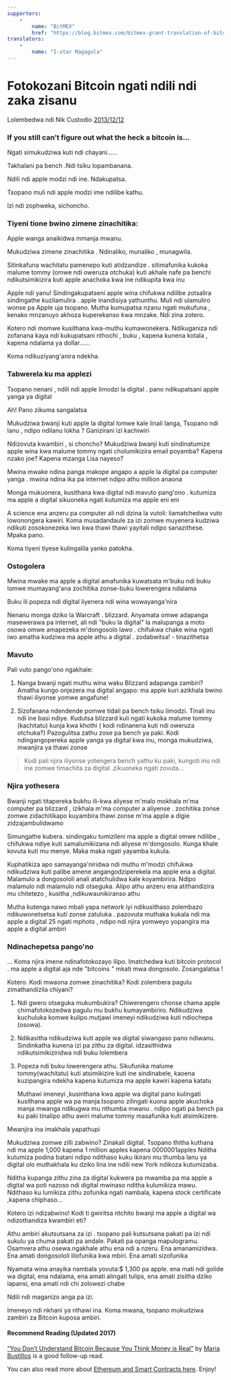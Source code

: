 ```yaml
---
supporters: 
    - 
        name: "BitMEX"
        href: "https://blog.bitmex.com/bitmex-grant-translation-of-bitcoin-content-into-african-languages/"
translators: 
    - 
        name: "I-star Magagula"
---
```


# Fotokozani Bitcoin ngati ndili ndi zaka zisanu

Lolembedwa ndi Nik Custodio [2013/12/12](https://www.freecodecamp.org/news/explain-bitcoin-like-im-five-73b4257ac833/)

<LanguageDropdown/>

### If you still can’t figure out what the heck a bitcoin is…

Ngati simukudziwa kuti ndi chayani......

Takhalani pa bench .Ndi tsiku lopambanana.

Ndili ndi apple modzi ndi ine. Ndakupatsa.

Tsopano muli ndi apple modzi ime ndilibe kathu.

Izi ndi zophweka, sichoncho.

### Tiyeni tione bwino zimene zinachitika:

Apple wanga anaikidwa mmanja mwanu.

Mukudziwa zimene zinachitika . Ndinaliko, munaliko , munagwila.

Sitinkafuna wachitatu pamenepo kuti atidzandize . sitimafunika kukoka malume tommy (omwe ndi oweruza otchuka) kuti akhale nafe pa benchi ndikutsimikizira kuti apple  anachoka kwa ine ndikupita kwa inu

Apple ndi yanu! Sindingakupatseni apple wina chifukwa ndilibe zotsalira sindingathe kuzilamulira . apple inandisiya yathunthu. Muli ndi  ulamuliro wonse pa Apple uja tsopano. Mutha kumupatsa nzanu ngati mukufuna , kenako mnzanuyo akhoza kuperekanso kwa mnzake. Ndi zina zotero.

Kotero ndi momwe kusithana kwa-muthu kumawonekera. Ndikuganiza ndi zofanana kaya ndi kukupatsani nthochi , buku , kapena kunena kotala  , kapena ndalama ya dollar......

Koma ndikuziyang'anira ndekha.

### Tabwerela ku ma applezi

Tsopano nenani , ndili ndi apple limodzi la digital . pano ndikupatsani apple yanga  ya digital

Ah! Pano zikuma sangalatsa

Mukudziwa bwanji kuti apple  la digital lomwe kale linali langa, Tsopano ndi lanu , ndipo ndilanu lokha ? Ganizirani izi kachiwiri

Ndizovuta kwambiri , si choncho? Mukudziwa bwanji kuti  sindinatumize apple wina kwa malume tommy ngati cholumikizira email poyamba? Kapena nzako joe? Kapena mzanga Lisa nayeso?

Mwina mwake ndina panga makope angapo a apple la digital pa computer yanga . mwina ndina ika pa internet ndipo athu million anaona

Monga mukuonera, kusithana kwa digital ndi mavuto pang'ono . kutumiza ma apple a digital sikuoneka ngati kutumiza ma apple eni eni

A science ena anzeru pa computer ali ndi dzina la vutoli: liamatchedwa  vuto lowonongera kawiri. Koma musadandaule za izi zomwe muyenera kudziwa ndikuti zosokonezeka iwo kwa thawi thawi yayitali ndipo sanazithese. Mpaka pano.

Koma tiyeni tiyese kulingalila yanko patokha.

### Ostogolera

Mwina mwake ma apple a digital amafunika kuwatsata m'buku ndi buku lomwe mumayang'ana  zochitika zonse-buku lowerengera ndalama

Buku ili  popeza ndi digital liyenera ndi wina  wowayanga'nira 

Nenanu monga dziko la Warcraft . blizzard. Anyamata omwe adapanga masewerawa pa internet, ali ndi "buku la digital" la malupanga a moto osowa omwe amapezeka m'dongosolo lawo . chifukwa chake wina ngati iwo amatha kudziwa ma apple athu a digital . zodabwitsa! - tinazithetsa

### Mavuto

Pali vuto pango'ono ngakhale:

1) Nanga bwanji ngati muthu wina waku Blizzard adapanga zambiri? Amatha kungo onjezera ma digital angapo: ma apple kuri azikhala bwino thawi iliyonse yomwe angafune!

2) Sizofanana ndendende pomwe tidali pa bench tsiku limodzi. Tinali inu ndi ine basi ndiye. Kudutsa blizzard  kuli ngati kukoka malume tommy (kachitatu) kunja kwa khothi ( kodi ndinanena kuti ndi oweruza otchuka?) Pazogulitsa zathu zose pa bench ya paki. Kodi ndingangopereka apple yanga ya digital kwa inu, monga mukudziwa, mwanjira  ya thawi zonse

> Kodi pali njira iliyonse yotengera bench yathu ku paki, kungoti inu ndi ine  zomwe timachita za digital .zikuoneka ngati zovuta...

### Njira yothesera

Bwanji ngati titapereka bukhu ili-kwa  aliyese m'malo  mokhala m'ma computer pa blizzard , izikhala m'ma computer a aliyense . zochitika  zonse zomwe zidachitikapo kuyambira thawi zonse m'ma  apple  a digie zidzajambulidwamo

Simungathe kubera. sindingaku tumizileni ma apple a digital omwe ndilibe , chifukwa ndiye kuti samalumikizana ndi aliyese m'dongosolo. Kunga khale kovuta  kuti mu menye. Maka maka ngati yayamba kukula.

Kuphatikiza apo samayanga'niridwa ndi muthu m'modzi chifukwa  ndikudziwa kuti palibe amene angangodziperekela ma apple ena a digital. Malamulo a dongosololi anali atatchulidwa kale koyambirira. Ndipo malamulo ndi malamulo ndi otseguka. Alipo athu anzeru ena atithandizira mu chitetezo , kusitha ,ndikuwaunikiranso athu

Mutha kutenga nawo mbali yapa  network iyi ndikusithaso zolembazo ndikuwonetsetsa kuti zonse zatuluka . pazovuta muthaka kukala ndi ma apple  a digital 25 ngati mphoto , ndipo ndi njira yomweyo yopangira ma apple a digital ambiri

### Ndinachepetsa pango'no 

… Koma njira imene ndinafotokozayo ilipo. Imatchedwa kuti bitcoin protocol . ma apple a digital aja nde "bitcoins " mkati mwa dongosolo. Zosangalatsa !

Kotero. Kodi mwaona zomwe zinachitika? Kodi zolembera pagulu zimathandizila chiyani? 

1) Ndi gwero otseguka mukumbukira? Chiwerengero chonse chama apple chimafotokozedwa pagulu mu bukhu kumayambiriro. Ndikudziwa kuchuluka komwe kulipo.mutjawi imeneyi ndikudziwa kuti ndiochepa (osowa).

2) Ndikasitha ndikudziwa kuti apple wa digital siwangaso pano ndiwanu. Sindinkatha kunena izi pa zithu za digital. idzasithidwa ndikutsimikiziridwa ndi buku lolembera 

3) Popeza ndi buku lowerengera athu. Sikufunika malume tommy(wachitatu) kuti atsimikizire kuti ine sindinabele, kaoena kuzipangira ndekha  kapena kutumiza ma apple kawiri kapena katatu

 

    Muthawi imeneyi ,kusinthana kwa apple wa digital pano kulingati kusithana apple wa pa manja.tsopano zilingati kuona apple akuchoka manja mwanga ndikugwa mu nthumba mwanu . ndipo ngati pa bench pa ku paki tinalipo athu awiri malume tommy masafunika kuti atsimikizere.

Mwanjira ina imakhala yapathupi

Mukudziwa zomwe zilli zabwino? Zinakali digital. Tsopano thitha kuthana ndi ma apple 1,000 kapena 1 million apples kapena 0000001apples
Nditha kutumiza podina batani ndipo ndithaso kuku ikirani mu thumba lanu ya digital olo muthakhala ku dziko lina ine ndili new York ndikoza kutumizaba.

Nditha kupanga zithu zina za digital kukwera pa mwamba pa ma apple a digital wa poti nazoso ndi digital mwinaso nditha kulumikiza mawu. Ndithaso ku lumikiza zithu zofunika ngati nambala, kapena stock certificate ,kapena chiphaso...

Kotero izi ndizabwino! Kodi ti gwiritsa ntchito bwanji ma apple a digital wa ndizothandiza kwambiri eti?

Athu ambiri akutsutsana za izi . tsopano pali kutsutsana pakati pa izi ndi sukulu ya chuma pakati pa andale. Pakati pa opanga mapulogramu. Osamvera athu osewa.ngakhale athu ena ndi a nzeru. Ena amanamizidwa. Ena amati dongosololi lilofunika kwa mbiri. Ena amati sizofunika

Nyamata wina anayika nambala yovuta:$ 1,300 pa apple. ena mati ndi golide wa digital, ena ndalama, ena amati alingati tulips, ena amati zisitha dziko lapansi, ena amati ndi chi zolowezi chabe

Ndili ndi maganizo anga pa izi.

Imeneyo ndi nkhani ya nthawi ina. Koma mwana, tsopano mukudziwa zambiri za Bitcoin kuposa ambiri.

#### Recommend Reading (Updated 2017)

[“You Don’t Understand Bitcoin Because You Think Money is Real”](https://medium.com/@mariabustillos/you-dont-understand-bitcoin-because-you-think-money-is-real-5aef45b8e952?source=linkShare-2d6f142ff3cc-1512362100) by [Maria Bustillos](https://www.freecodecamp.org/news/explain-bitcoin-like-im-five-73b4257ac833/undefined) is a good follow-up read.

You can also read more about [Ethereum and Smart Contracts here](https://medium.freecodecamp.org/smart-contracts-for-dummies-a1ba1e0b9575?source=linkShare-2d6f142ff3cc-1512086124). Enjoy!